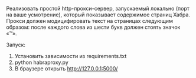 Реализовать простой http-прокси-сервер, запускаемый локально (порт на ваше усмотрение), который показывает содержимое страниц Хабра. Прокси должен модицифировать текст на страницах следующим образом: после каждого слова из шести букв должен стоять значок «™».

Запуск:

1) Установить зависимости из requirements.txt
2) python habraproxy.py
3) В браузере открыть http://127.0.0.1:5000/
